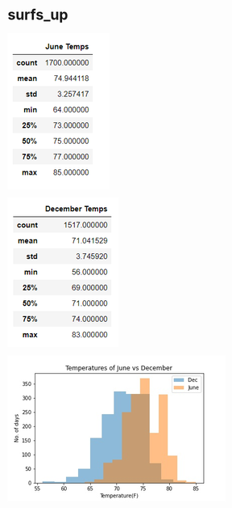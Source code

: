 # surfs_up

![Analysis_images](June_temps.PNG)

![Analysis_images](Decemeber_temps.PNG)

![Analysis_images](june_vs_dec.jpg)
